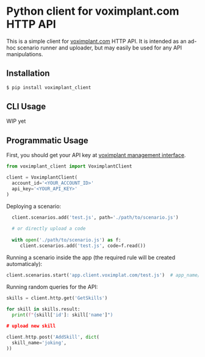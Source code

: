 # Python client for voximplant.com HTTP API

This is a simple client for [voximplant.com](https://voximplant.com) HTTP API. It is intended as an ad-hoc scenario runner and uploader, but may easily be used for any API manipulations.

## Installation

```sh
$ pip install voximplant_client
```

## CLI Usage

WIP yet

## Programmatic Usage

First, you should get your API key at [voximplant management interface](https://manage.voximplant.com/#apiaccess).

```python
from voximplant_client import VoximplantClient

client = VoximplantClient(
  account_id='<YOUR_ACCOUNT_ID>'
  api_key='<YOUR_API_KEY>'
)
```


Deploying a scenario:

```python
  client.scenarios.add('test.js', path='./path/to/scenario.js')
  
  # or directly upload a code
  
  with open('./path/to/scenario.js') as f:
     client.scenarios.add('test.js', code=f.read())
```


Running a scenario inside the app (the required rule will be created automaticaly):

```python
client.scenarios.start('app.client.voximplat.com/test.js')  # app_name/scenario_name
```

Running random queries for the API:

```python
skills = client.http.get('GetSkills')

for skill in skills.result:
  print(f"{skill['id']: skill['name']")
  
# upload new skill

client.http.post('AddSkill', dict(
  skill_name='joking',
))
```